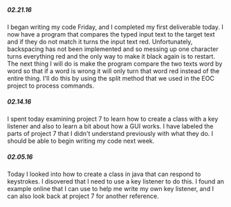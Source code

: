 ##### 02.21.16
I began writing my code Friday, and I completed my first deliverable today. I now have a program that compares the typed input text to the target text and if they do not match it turns the input text red. Unfortunately, backspacing has not been implemented and so messing up one character turns everything red and the only way to make it black again is to restart. The next thing I will do is make the program compare the two texts word by word so that if a word is wrong it will only turn that word red instead of the entire thing. I'll do this by using the split method that we used in the EOC project to process commands.

##### 02.14.16
I spent today examining project 7 to learn how to create a class with a key listener and also to learn a bit about how a GUI works. I have labeled the parts of project 7 that I didn't understand previously with what they do. I should be able to begin writing my code next week.

##### 02.05.16
Today I looked into how to create a class in java that can respond to keystrokes. I disovered that I need to use a key listener to do this. I found an example online that I can use to help me write my own key listener, and I can also look back at project 7 for another reference.